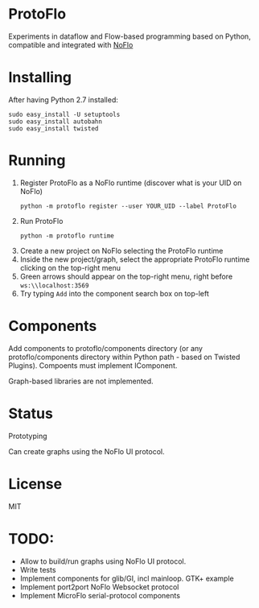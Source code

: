 ProtoFlo
======
Experiments in dataflow and Flow-based programming based on Python,
compatible and integrated with [NoFlo](http://noflojs.org)

Installing
======
After having Python 2.7 installed:
```
sudo easy_install -U setuptools
sudo easy_install autobahn
sudo easy_install twisted
```

Running
======
1. Register ProtoFlo as a NoFlo runtime (discover what is your UID
   on NoFlo)
   ```
   python -m protoflo register --user YOUR_UID --label ProtoFlo
   ```
2. Run ProtoFlo
   ```
   python -m protoflo runtime
   ```
3. Create a new project on NoFlo selecting the ProtoFlo runtime
4. Inside the new project/graph, select the appropriate ProtoFlo
   runtime clicking on the top-right menu
5. Green arrows should appear on the top-right menu, right before
   `ws:\\localhost:3569`
6. Try typing `Add` into the component search box on top-left


Components
==========

Add components to protoflo/components directory (or any protoflo/components directory
within Python path - based on Twisted Plugins). Compoents must implement IComponent.

Graph-based libraries are not implemented.

Status
=======
Prototyping

Can create graphs using the NoFlo UI protocol.

License
=======
MIT


TODO:
======
* Allow to build/run graphs using NoFlo UI protocol.
* Write tests
* Implement components for glib/GI, incl mainloop. GTK+ example
* Implement port2port NoFlo Websocket protocol
* Implement MicroFlo serial-protocol components

